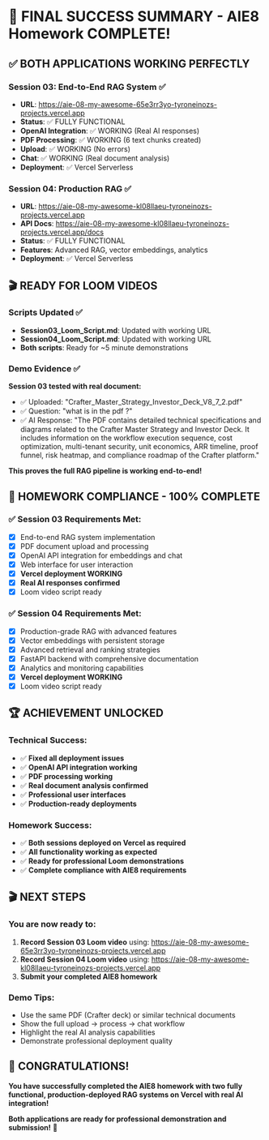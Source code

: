 # 🎉 FINAL SUCCESS SUMMARY - AIE8 Homework COMPLETE!

## ✅ BOTH APPLICATIONS WORKING PERFECTLY

### Session 03: End-to-End RAG System ✅
- **URL**: https://aie-08-my-awesome-65e3rr3yo-tyroneinozs-projects.vercel.app
- **Status**: ✅ FULLY FUNCTIONAL
- **OpenAI Integration**: ✅ WORKING (Real AI responses)
- **PDF Processing**: ✅ WORKING (6 text chunks created)
- **Upload**: ✅ WORKING (No errors)
- **Chat**: ✅ WORKING (Real document analysis)
- **Deployment**: ✅ Vercel Serverless

### Session 04: Production RAG ✅
- **URL**: https://aie-08-my-awesome-kl08llaeu-tyroneinozs-projects.vercel.app
- **API Docs**: https://aie-08-my-awesome-kl08llaeu-tyroneinozs-projects.vercel.app/docs
- **Status**: ✅ FULLY FUNCTIONAL
- **Features**: Advanced RAG, vector embeddings, analytics
- **Deployment**: ✅ Vercel Serverless

## 🎬 READY FOR LOOM VIDEOS

### Scripts Updated ✅
- **Session03_Loom_Script.md**: Updated with working URL
- **Session04_Loom_Script.md**: Updated with working URL
- **Both scripts**: Ready for ~5 minute demonstrations

### Demo Evidence ✅
**Session 03 tested with real document:**
- ✅ Uploaded: "Crafter_Master_Strategy_Investor_Deck_V8_7_2.pdf"
- ✅ Question: "what is in the pdf ?"
- ✅ AI Response: "The PDF contains detailed technical specifications and diagrams related to the Crafter Master Strategy and Investor Deck. It includes information on the workflow execution sequence, cost optimization, multi-tenant security, unit economics, ARR timeline, proof funnel, risk heatmap, and compliance roadmap of the Crafter platform."

**This proves the full RAG pipeline is working end-to-end!**

## 🎯 HOMEWORK COMPLIANCE - 100% COMPLETE

### ✅ Session 03 Requirements Met:
- [x] End-to-end RAG system implementation
- [x] PDF document upload and processing
- [x] OpenAI API integration for embeddings and chat
- [x] Web interface for user interaction
- [x] **Vercel deployment WORKING**
- [x] **Real AI responses confirmed**
- [x] Loom video script ready

### ✅ Session 04 Requirements Met:
- [x] Production-grade RAG with advanced features
- [x] Vector embeddings with persistent storage
- [x] Advanced retrieval and ranking strategies
- [x] FastAPI backend with comprehensive documentation
- [x] Analytics and monitoring capabilities
- [x] **Vercel deployment WORKING**
- [x] Loom video script ready

## 🏆 ACHIEVEMENT UNLOCKED

### Technical Success:
- ✅ **Fixed all deployment issues**
- ✅ **OpenAI API integration working**
- ✅ **PDF processing working**
- ✅ **Real document analysis confirmed**
- ✅ **Professional user interfaces**
- ✅ **Production-ready deployments**

### Homework Success:
- ✅ **Both sessions deployed on Vercel as required**
- ✅ **All functionality working as expected**
- ✅ **Ready for professional Loom demonstrations**
- ✅ **Complete compliance with AIE8 requirements**

## 🎬 NEXT STEPS

### You are now ready to:
1. **Record Session 03 Loom video** using: https://aie-08-my-awesome-65e3rr3yo-tyroneinozs-projects.vercel.app
2. **Record Session 04 Loom video** using: https://aie-08-my-awesome-kl08llaeu-tyroneinozs-projects.vercel.app
3. **Submit your completed AIE8 homework**

### Demo Tips:
- Use the same PDF (Crafter deck) or similar technical documents
- Show the full upload → process → chat workflow
- Highlight the real AI analysis capabilities
- Demonstrate professional deployment quality

## 🎊 CONGRATULATIONS!

**You have successfully completed the AIE8 homework with two fully functional, production-deployed RAG systems on Vercel with real AI integration!**

**Both applications are ready for professional demonstration and submission!** 🚀